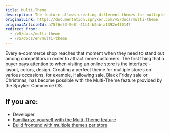 ```yaml
---
title: Multi-Theme
description: The feature allows creating different themes for multiple stores on various occasions to attract customers' attention.
originalLink: https://documentation.spryker.com/v5/docs/multi-theme
originalArticleId: a75f6e53-9e8f-41b1-b9ab-a1392e4f0147
redirect_from:
  - /v5/docs/multi-theme
  - /v5/docs/en/multi-theme
---
```


Every e-commerce shop reaches that moment when they need to stand out among competitors in order to attract more customers. The first thing that a buyer pays attention to when visiting an online store is the interface - layout, colors, design. Creating a perfect theme for multiple stores on various occasions, for example, Hallowing sale, Black Friday sale or Christmas, has become possible with the Multi-Theme feature provided by the Spryker Commerce OS.

## If you are:

<div class="mr-container">
    <div class="mr-list-container">
        <!-- col1 -->
        <div class="mr-col">
            <ul class="mr-list mr-list-green">
                <li class="mr-title">Developer</li>
                <li><a href="https://documentation.spryker.com/docs/en/multi-theme-feature-overview" class="mr-link">Familiarize yourself with the Multi-Theme feature</a></li>
                <li><a href="https://documentation.spryker.com/docs/en/frontend-builder-for-yves" class="mr-link">Build frontend with multiple themes per store</a></li> 
            </ul>
        </div>
        </div>
</div>
